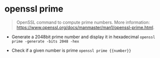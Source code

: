 # openssl prime
> OpenSSL command to compute prime numbers.
> More information: <https://www.openssl.org/docs/manmaster/man1/openssl-prime.html>.

- Generate a 2048bit prime number and display it in hexadecimal
`openssl prime -generate -bits 2048 -hex`

- Check if a given number is prime
`openssl prime {{number}}`
